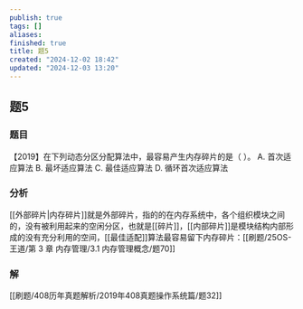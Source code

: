 ```yaml
---
publish: true
tags: []
aliases: 
finished: true
title: 题5
created: "2024-12-02 18:42"
updated: "2024-12-03 13:20"
---
```

## 题5
### 题目
【2019】在下列动态分区分配算法中，最容易产生内存碎片的是（ ）。
A. 首次适应算法
B. 最坏适应算法
C. 最佳适应算法
D. 循环首次适应算法
### 分析
[[外部碎片|内存碎片]]就是外部碎片，指的的在内存系统中，各个组织模块之间的，没有被利用起来的空闲分区，也就是[[碎片]]，[[内部碎片]]是模块结构内部形成的没有充分利用的空间，[[最佳适配]]算法最容易留下内存碎片：[[刷题/25OS-王道/第 3 章 内存管理/3.1 内存管理概念/题70]]
### 解
[[刷题/408历年真题解析/2019年408真题操作系统篇/题32]]